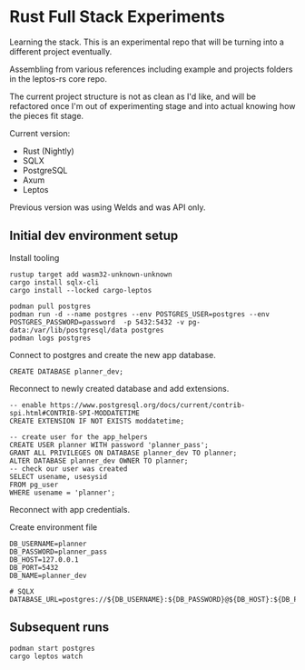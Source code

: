 # Rust Full Stack Experiments

Learning the stack. This is an experimental repo that will be turning into a different project eventually.

Assembling from various references including example and projects folders in the leptos-rs core repo.

The current project structure is not as clean as I'd like, and will be refactored once I'm out of experimenting stage and into actual knowing how the pieces fit stage.   

Current version:

- Rust (Nightly)
- SQLX
- PostgreSQL
- Axum
- Leptos

Previous version was using Welds and was API only.  

## Initial dev environment setup

Install tooling

```shell
rustup target add wasm32-unknown-unknown
cargo install sqlx-cli
cargo install --locked cargo-leptos
```

```shell
podman pull postgres
podman run -d --name postgres --env POSTGRES_USER=postgres --env POSTGRES_PASSWORD=password  -p 5432:5432 -v pg-data:/var/lib/postgresql/data postgres
podman logs postgres
```

Connect to postgres and create the new app database.

```postgresql
CREATE DATABASE planner_dev;
```

Reconnect to newly created database and add extensions.

```postgresql
-- enable https://www.postgresql.org/docs/current/contrib-spi.html#CONTRIB-SPI-MODDATETIME
CREATE EXTENSION IF NOT EXISTS moddatetime;
```

```postgresql
-- create user for the app_helpers
CREATE USER planner WITH password 'planner_pass';
GRANT ALL PRIVILEGES ON DATABASE planner_dev TO planner;
ALTER DATABASE planner_dev OWNER TO planner;
-- check our user was created
SELECT usename, usesysid
FROM pg_user
WHERE usename = 'planner';
```

Reconnect with app credentials.

Create environment file

```text
DB_USERNAME=planner
DB_PASSWORD=planner_pass
DB_HOST=127.0.0.1
DB_PORT=5432
DB_NAME=planner_dev

# SQLX
DATABASE_URL=postgres://${DB_USERNAME}:${DB_PASSWORD}@${DB_HOST}:${DB_PORT}/${DB_NAME}
```

## Subsequent runs

```shell
podman start postgres
cargo leptos watch
```